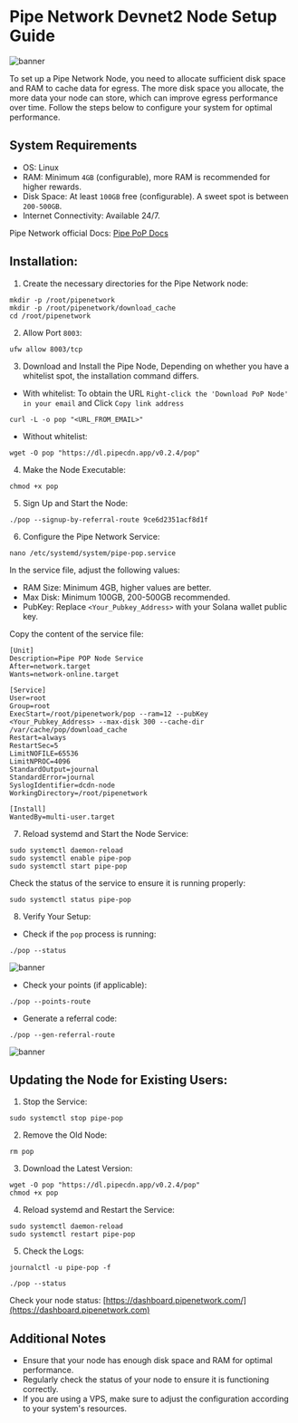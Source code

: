 # **Pipe Network Devnet2 Node Setup Guide**

![banner](https://github.com/SKaaalper/PipeNetwork-Devnet2/blob/main/image3.png)

To set up a Pipe Network Node, you need to allocate sufficient disk space and RAM to cache data for egress. The more disk space you allocate, the more data your node can store, which can improve egress performance over time. Follow the steps below to configure your system for optimal performance.

## System Requirements

- OS: Linux
- RAM: Minimum `4GB` (configurable), more RAM is recommended for higher rewards.
- Disk Space: At least `100GB` free (configurable). A sweet spot is between `200-500GB`.
- Internet Connectivity: Available 24/7.

Pipe Network official Docs: [Pipe PoP Docs](https://docs.pipe.network/devnet-2)


## Installation:

1. Create the necessary directories for the Pipe Network node:
```
mkdir -p /root/pipenetwork
mkdir -p /root/pipenetwork/download_cache
cd /root/pipenetwork
```

2. Allow Port `8003`:
```
ufw allow 8003/tcp
```

3. Download and Install the Pipe Node, Depending on whether you have a whitelist spot, the installation command differs.
- With whitelist: To obtain the URL `Right-click the 'Download PoP Node' in your email` and Click `Copy link address`
```
curl -L -o pop "<URL_FROM_EMAIL>"
```

- Without whitelist:
```
wget -O pop "https://dl.pipecdn.app/v0.2.4/pop"
```

4. Make the Node Executable:
```
chmod +x pop
```

5. Sign Up and Start the Node:
```
./pop --signup-by-referral-route 9ce6d2351acf8d1f
```

6. Configure the Pipe Network Service:
```
nano /etc/systemd/system/pipe-pop.service
```

In the service file, adjust the following values:

- RAM Size: Minimum 4GB, higher values are better.
- Max Disk: Minimum 100GB, 200-500GB recommended.
- PubKey: Replace `<Your_Pubkey_Address>` with your Solana wallet public key.

Copy the content of the service file:
```
[Unit]
Description=Pipe POP Node Service
After=network.target
Wants=network-online.target

[Service]
User=root
Group=root
ExecStart=/root/pipenetwork/pop --ram=12 --pubKey <Your_Pubkey_Address> --max-disk 300 --cache-dir /var/cache/pop/download_cache
Restart=always
RestartSec=5
LimitNOFILE=65536
LimitNPROC=4096
StandardOutput=journal
StandardError=journal
SyslogIdentifier=dcdn-node
WorkingDirectory=/root/pipenetwork

[Install]
WantedBy=multi-user.target
```

7. Reload systemd and Start the Node Service:
```
sudo systemctl daemon-reload
sudo systemctl enable pipe-pop
sudo systemctl start pipe-pop
```

Check the status of the service to ensure it is running properly:
```
sudo systemctl status pipe-pop
```

8. Verify Your Setup:
- Check if the `pop` process is running:
```
./pop --status
```
![banner](https://github.com/SKaaalper/PipeNetwork-Devnet2/blob/main/image1.png)
- Check your points (if applicable):
```
./pop --points-route
```
- Generate a referral code:
```
./pop --gen-referral-route
```
![banner](https://github.com/SKaaalper/PipeNetwork-Devnet2/blob/main/image2.png)



## Updating the Node for Existing Users:

1. Stop the Service:
```
sudo systemctl stop pipe-pop
```

2. Remove the Old Node:
```
rm pop
```

3. Download the Latest Version:
```
wget -O pop "https://dl.pipecdn.app/v0.2.4/pop"
chmod +x pop
```

4. Reload systemd and Restart the Service:
```
sudo systemctl daemon-reload
sudo systemctl restart pipe-pop
```

5. Check the Logs:
```
journalctl -u pipe-pop -f
```
```
./pop --status
```

Check your node status: [https://dashboard.pipenetwork.com/](https://dashboard.pipenetwork.com)


## Additional Notes
- Ensure that your node has enough disk space and RAM for optimal performance.
- Regularly check the status of your node to ensure it is functioning correctly.
- If you are using a VPS, make sure to adjust the configuration according to your system's resources.
